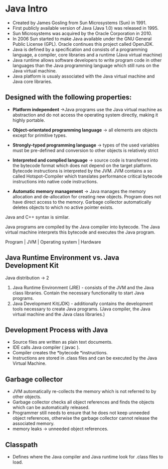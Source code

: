 # Java Intro

- Created by James Gosling from Sun Microsystems (Sun) in 1991.
- First publicly available version of Java (Java 1.0) was released in 1995.
- Sun Microsystems was acquired by the Oracle Corporation in 2010.
- In 2006 Sun started to make Java available under the GNU General Public License (GPL). Oracle continues this project called OpenJDK.
- Java is defined by a specification and consists of a programming language, a compiler, core libraries and a runtime (Java virtual machine) 
- Java runtime allows software developers to write program code in other languages than the Java programming language which still runs on the Java virtual machine.
- Java platform is usualy associated with the Java virtual machine and Java core libraries.

## Designed with the following properties:

- __Platform independent__ ->Java programs use the Java virtual machine as abstraction and do not access the operating system directly, making it highly portable. 

- __Object-orientated programming language__ -> all elements are objects except for primitive types.

- __Strongly-typed programming language__ -> types of the used variables must be pre-defined and conversion to other objects is relatively strict

- __Interpreted and complied language__ -> source code is transferred into the bytecode format which does not depend on the target platform. Bytecode instructions is interpreted by the JVM. JVM contains a so called Hotspot-Compiler which translates performance critical bytecode instructions into native code instructions.

- __Automatic memory management__ -> Java manages the memory allocation and de-allocation for creating new objects. Program does not have direct access to the memory. Garbage collector automatically deletes objects to which no active pointer exists.

Java and C++ syntax is similar. 

Java programs are compiled by the Java compiler into bytecode. The Java virtual machine interprets this bytecode and executes the Java program.

Program
|
JVM
|
Operating system
|
Hardware

## Java Runtime Environment vs. Java Development Kit

Java distribution -> 2 
1. Java Runtime Environment (JRE) - consists of the JVM and the Java class libraries. Contain the necessary functionality to start Java programs.
2. Java Development Kit(JDK) - additionally contains the development tools necessary to create Java programs. (Java compiler, the Java virtual machine and the Java class libraries.)

## Development Process with Java

- Source files are written as plain text documents.
- IDE calls Java compiler ( javac ).
- Compiler creates the *bytecode *instructions.
- Instructions are stored in .class files and can be executed by the Java Virtual Machine.

## Garbage collector

- JVM automatically re-collects the memory which is not referred to by other objects.
- Garbage collector checks all object references and finds the objects which can be automatically released.
- Programmer still needs to ensure that he does not keep unneeded object references, otherwise the garbage collector cannot release the associated memory.
- memory leaks -> unneeded object references.

## Classpath

- Defines where the Java compiler and Java runtime look for .class files to load.